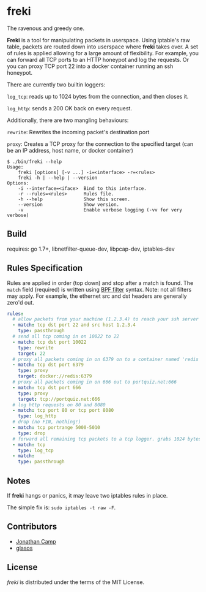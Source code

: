 freki
=====

The ravenous and greedy one.

**Freki** is a tool for manipulating packets in userspace. Using iptable's raw table, packets are routed down into userspace where **freki** takes over. A set of rules is applied allowing for a large amount of flexibility. For example, you can forward all TCP ports to an HTTP honeypot and log the requests. Or you can proxy TCP port 22 into a docker container running an ssh honeypot.

There are currently two builtin loggers:

`log_tcp`: reads up to 1024 bytes from the connection, and then closes it.

`log_http`: sends a 200 OK back on every request.

Additionally, there are two mangling behaviours:

`rewrite`: Rewrites the incoming packet's destination port

`proxy`: Creates a TCP proxy for the connection to the specified target (can be an IP address, host name, or docker container)

```
$ ./bin/freki --help
Usage:
    freki [options] [-v ...] -i=<interface> -r=<rules>
    freki -h | --help | --version
Options:
    -i --interface=<iface>  Bind to this interface.
    -r --rules=<rules>      Rules file.
    -h --help               Show this screen.
    --version               Show version.
    -v                      Enable verbose logging (-vv for very verbose)
```

Build
-----

requires: go 1.7+, libnetfilter-queue-dev, libpcap-dev, iptables-dev


Rules Specification
-------------------

Rules are applied in order (top down) and stop after a match is found. The `match` field (required) is written using [BPF filter](https://biot.com/capstats/bpf.html) syntax. Note: not all filters may apply. For example, the ethernet src and dst headers are generally zero'd out.

```yaml
rules:
  # allow packets from your machine (1.2.3.4) to reach your ssh server
  - match: tcp dst port 22 and src host 1.2.3.4
    type: passthrough
  # send all tcp coming in on 10022 to 22
  - match: tcp dst port 10022
    type: rewrite
    target: 22
  # proxy all packets coming in on 6379 on to a container named 'redis' (must exist at the time freki starts)
  - match: tcp dst port 6379
    type: proxy
    target: docker://redis:6379
  # proxy all packets coming in on 666 out to portquiz.net:666
  - match: tcp dst port 666
    type: proxy
    target: tcp://portquiz.net:666
  # log http requests on 80 and 8080
  - match: tcp port 80 or tcp port 8080
    type: log_http
  # drop (no FIN, nothing!)
  - match: tcp portrange 5000-5010
    type: drop
  # forward all remaining tcp packets to a tcp logger. grabs 1024 bytes and then closes.
  - match: tcp
    type: log_tcp
  - match:
    type: passthrough
```

Notes
-----

If **freki** hangs or panics, it may leave two iptables rules in place.

The simple fix is: `sudo iptables -t raw -F`.

Contributors
------------

* [Jonathan Camp](https://keybase.io/kung_foo)
* [glasos](https://keybase.io/glaslos)

License
-------
_freki_ is distributed under the terms of the MIT License.
